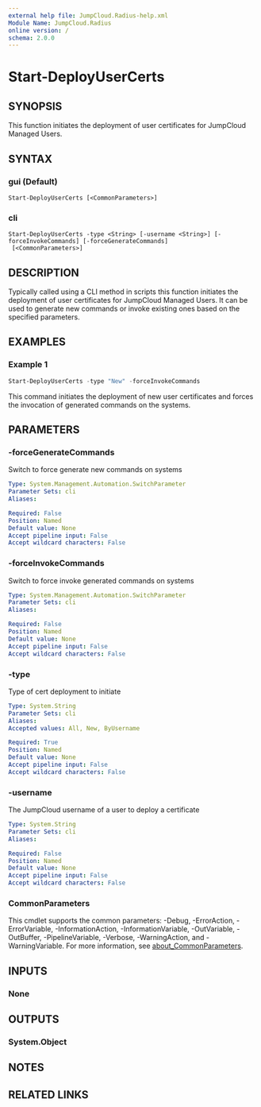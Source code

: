 ```yaml
---
external help file: JumpCloud.Radius-help.xml
Module Name: JumpCloud.Radius
online version: /
schema: 2.0.0
---
```


# Start-DeployUserCerts

## SYNOPSIS

This function initiates the deployment of user certificates for JumpCloud Managed Users.

## SYNTAX

### gui (Default)

```
Start-DeployUserCerts [<CommonParameters>]
```

### cli

```
Start-DeployUserCerts -type <String> [-username <String>] [-forceInvokeCommands] [-forceGenerateCommands]
 [<CommonParameters>]
```

## DESCRIPTION

Typically called using a CLI method in scripts this function initiates the deployment of user certificates for JumpCloud Managed Users. It can be used to generate new commands or invoke existing ones based on the specified parameters.

## EXAMPLES

### Example 1

```powershell
Start-DeployUserCerts -type "New" -forceInvokeCommands
```

This command initiates the deployment of new user certificates and forces the invocation of generated commands on the systems.

## PARAMETERS

### -forceGenerateCommands

Switch to force generate new commands on systems

```yaml
Type: System.Management.Automation.SwitchParameter
Parameter Sets: cli
Aliases:

Required: False
Position: Named
Default value: None
Accept pipeline input: False
Accept wildcard characters: False
```

### -forceInvokeCommands

Switch to force invoke generated commands on systems

```yaml
Type: System.Management.Automation.SwitchParameter
Parameter Sets: cli
Aliases:

Required: False
Position: Named
Default value: None
Accept pipeline input: False
Accept wildcard characters: False
```

### -type

Type of cert deployment to initiate

```yaml
Type: System.String
Parameter Sets: cli
Aliases:
Accepted values: All, New, ByUsername

Required: True
Position: Named
Default value: None
Accept pipeline input: False
Accept wildcard characters: False
```

### -username

The JumpCloud username of a user to deploy a certificate

```yaml
Type: System.String
Parameter Sets: cli
Aliases:

Required: False
Position: Named
Default value: None
Accept pipeline input: False
Accept wildcard characters: False
```

### CommonParameters

This cmdlet supports the common parameters: -Debug, -ErrorAction, -ErrorVariable, -InformationAction, -InformationVariable, -OutVariable, -OutBuffer, -PipelineVariable, -Verbose, -WarningAction, and -WarningVariable. For more information, see [about_CommonParameters](http://go.microsoft.com/fwlink/?LinkID=113216).

## INPUTS

### None

## OUTPUTS

### System.Object

## NOTES

## RELATED LINKS
